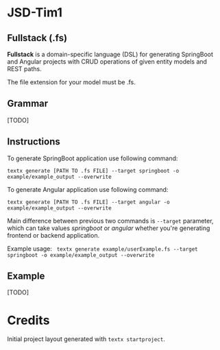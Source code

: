 # JSD-Tim1

## Fullstack (.fs)

<b>Fullstack</b> is a domain-specific language (DSL)  for generating SpringBoot and Angular projects with CRUD operations of given entity models and REST paths. 

The file extension for your model must be .fs.

## Grammar
[TODO]

## Instructions

To generate SpringBoot application use following command:
```
textx generate [PATH TO .fs FILE] --target springboot -o example/example_output --overwrite
```

To generate Angular application use following command:
```
textx generate [PATH TO .fs FILE] --target angular -o example/example_output --overwrite
```

Main difference between previous two commands is `--target` parameter, which can take values
<i>springboot</i> or <i>angular</i> whether you're generating frontend or backend application.

Example usage:
<code>
textx generate example/userExample.fs --target springboot -o example/example_output --overwrite
</code>


## Example 
[TODO]

# Credits

Initial project layout generated with `textx startproject`.